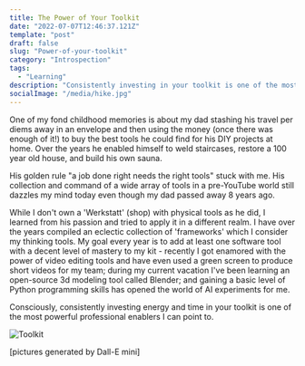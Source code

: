 ```yaml
---
title: The Power of Your Toolkit
date: "2022-07-07T12:46:37.121Z"
template: "post"
draft: false
slug: "Power-of-your-toolkit"
category: "Introspection"
tags:
  - "Learning"
description: "Consistently investing in your toolkit is one of the most powerful career enablers I can point to." 
socialImage: "/media/hike.jpg"
---
```


One of my fond childhood memories is about my dad stashing his travel per diems away in an envelope and then using the money (once there was enough of it!) to buy the best tools he could find for his DIY projects at home. Over the years he enabled himself to weld staircases, restore a 100 year old house, and build his own sauna. 

His golden rule "a job done right needs the right tools" stuck with me. His collection and command of a wide array of tools in a pre-YouTube world still dazzles my mind today even though my dad passed away 8 years ago. 

While I don't own a 'Werkstatt' (shop) with physical tools as he did, I learned from his passion and tried to apply it in a different realm. I have over the years compiled an eclectic collection of 'frameworks' which I consider my thinking tools. My goal every year is to add at least one software tool with a decent level of mastery to my kit - recently I got enamored with the power of video editing tools and have even used a green screen to produce short videos for my team; during my current vacation I've been learning an open-source 3d modeling tool called Blender; and gaining a basic level of Python programming skills has opened the world of AI experiments for me. 

Consciously, consistently investing energy and time in your toolkit is one of the most powerful professional enablers I can point to. 

![Toolkit](/media/toolkit2.jpg)

[pictures generated by Dall-E mini]